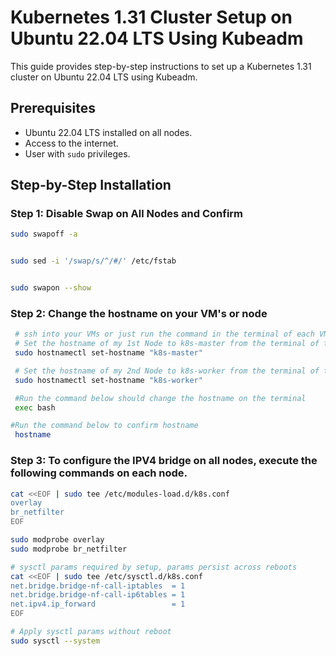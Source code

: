 #  Kubernetes 1.31 Cluster Setup on Ubuntu 22.04 LTS Using Kubeadm
This guide provides step-by-step instructions to set up a Kubernetes 1.31 cluster on Ubuntu 22.04 LTS using Kubeadm.

## Prerequisites

- Ubuntu 22.04 LTS installed on all nodes.
- Access to the internet.
- User with `sudo` privileges.

## Step-by-Step Installation

### Step 1: Disable Swap on All Nodes and Confirm

```bash
sudo swapoff -a


sudo sed -i '/swap/s/^/#/' /etc/fstab


sudo swapon --show
```
### Step 2: Change the hostname on your VM's or node
```bash
 # ssh into your VMs or just run the command in the terminal of each VM or node
 # Set the hostname of my 1st Node to k8s-master from the terminal of the node
 sudo hostnamectl set-hostname "k8s-master"

 # Set the hostname of my 2nd Node to k8s-worker from the terminal of the node
 sudo hostnamectl set-hostname "k8s-worker"

 #Run the command below should change the hostname on the terminal
 exec bash

#Run the command below to confirm hostname
 hostname
```

### Step 3: To configure the IPV4 bridge on all nodes, execute the following commands on each node.
```bash
cat <<EOF | sudo tee /etc/modules-load.d/k8s.conf
overlay
br_netfilter
EOF

sudo modprobe overlay
sudo modprobe br_netfilter

# sysctl params required by setup, params persist across reboots
cat <<EOF | sudo tee /etc/sysctl.d/k8s.conf
net.bridge.bridge-nf-call-iptables  = 1
net.bridge.bridge-nf-call-ip6tables = 1
net.ipv4.ip_forward                 = 1
EOF

# Apply sysctl params without reboot
sudo sysctl --system
```